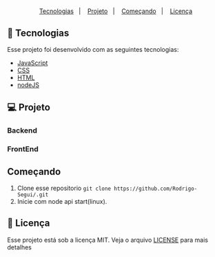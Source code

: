 <h1 align="center">

</h1>

# 

<p align="center">
  <a href="#rocket-tecnologias">Tecnologias</a>&nbsp;&nbsp;&nbsp;|&nbsp;&nbsp;&nbsp;
  <a href="#💻-projeto">Projeto</a>&nbsp;&nbsp;&nbsp;|&nbsp;&nbsp;&nbsp;
  <a href="#começando">Começando</a>&nbsp;&nbsp;&nbsp;|&nbsp;&nbsp;&nbsp;
  <a href="#memo-licença">Licença</a>
</p>

## :rocket: Tecnologias

Esse projeto foi desenvolvido com as seguintes tecnologias:

- [JavaScript](https://developer.mozilla.org/pt-BR/docs/Web/JavaScript)
- [CSS](https://developer.mozilla.org/pt-BR/docs/Web/CSS)
- [HTML](https://developer.mozilla.org/pt-BR/docs/Web/HTML)
- [nodeJS](https://nodejs.org/docs/latest-v13.x/api/)

## 💻 Projeto
 

### Backend
 
### FrontEnd


## Começando

 1. Clone esse repositorio ```git clone https://github.com/Rodrigo-Segui/.git```
 2. Inicie  com node api start(linux).
  
 ## :memo: Licença

Esse projeto está sob a licença MIT. Veja o arquivo [LICENSE](https://github.com/Rodrigo-Segui/omnistack/blob/master/LICENSE) para mais detalhes
